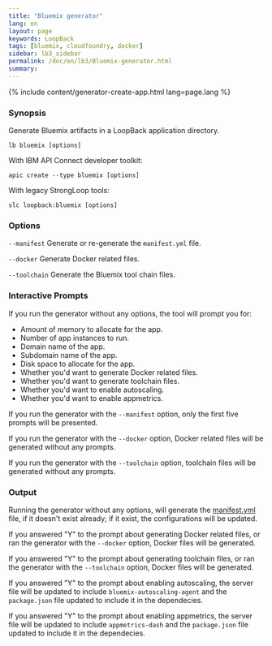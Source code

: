 ```yaml
---
title: "Bluemix generator"
lang: en
layout: page
keywords: LoopBack
tags: [bluemix, cloudfoundry, docker]
sidebar: lb3_sidebar
permalink: /doc/en/lb3/Bluemix-generator.html
summary:
---
```


{% include content/generator-create-app.html lang=page.lang %}

### Synopsis

Generate Bluemix artifacts in a LoopBack application directory.

```
lb bluemix [options]
```

With IBM API Connect developer toolkit:

```
apic create --type bluemix [options]
```

With legacy StrongLoop tools:

```
slc loopback:bluemix [options]
```

### Options

`--manifest`
Generate or re-generate the `manifest.yml` file.

`--docker`
Generate Docker related files.

`--toolchain`
Generate the Bluemix tool chain files.

### Interactive Prompts

If you run the generator without any options, the tool will prompt you for:

* Amount of memory to allocate for the app.
* Number of app instances to run.
* Domain name of the app.
* Subdomain name of the app.
* Disk space to allocate for the app.
* Whether you'd want to generate Docker related files.
* Whether you'd want to generate toolchain files.
* Whether you'd want to enable autoscaling.
* Whether you'd want to enable appmetrics.

If you run the generator with the `--manifest` option, only the first five prompts will be presented.

If you run the generator with the `--docker` option, Docker related files will be generated without any prompts.

If you run the generator with the `--toolchain` option, toolchain files will be generated without any prompts.

### Output

Running the generator without any options, will generate the [manifest.yml](https://docs.cloudfoundry.org/devguide/deploy-apps/manifest.html) file, if it doesn't exist already; if it exist, the configurations will be updated.

If you answered "Y" to the prompt about generating Docker related files, or ran the generator with the `--docker` option, Docker files will be generated.

If you answered "Y" to the prompt about generating toolchain files, or ran the generator with the `--toolchain` option, Docker files will be generated.

If you answered "Y" to the prompt about enabling autoscaling, the server file will be updated to include `bluemix-autoscaling-agent` and the `package.json` file updated to include it in the dependecies.

If you answered "Y" to the prompt about enabling appmetrics, the server file will be updated to include `appmetrics-dash` and the `package.json` file updated to include it in the dependecies.
